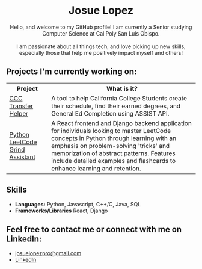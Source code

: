 <div align="center">
  <h1>Josue Lopez</h1>
</div>

<p align="center">
  Hello, and welcome to my GitHub profile! I am currently a Senior studying Computer Science at Cal Poly San Luis Obispo.
  <br><br>
  I am passionate about all things tech, and love picking up new skills, especially those that help me positively impact myself and others!
</p>

## Projects I'm currently working on:

<table>
  <tr>
    <th>Project</th>
    <th>What is it?</th>
  </tr>
  <tr>
    <td><a href="https://github.com/Castro19/ccc-transfer-helper">CCC Transfer Helper</a></td>
    <td>A tool to help California College Students create their schedule, find their earned degrees, and General Ed Completion using ASSIST API.</td>
  </tr>
  <tr>
    <td><a href="https://github.com/JLpro-cd/Python-Leetcode-Grind-Assistant">Python LeetCode Grind Assistant</a></td>
    <td>A React frontend and Django backend application for individuals looking to master LeetCode concepts in Python through learning with an emphasis on problem-solving 'tricks' and memorization of abstract patterns. Features include detailed examples and flashcards to enhance learning and retention.</td>
  </tr>
</table>

## Skills
- **Languages:** Python, Javascript, C++/C, Java, SQL
- **Frameworks/Libraries** React, Django

## Feel free to contact me or connect with me on LinkedIn:
- josuelopezpro@gmail.com
- [LinkedIn](https://www.linkedin.com/in/josuelopezpro/)
